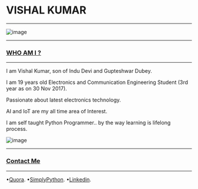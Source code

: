 # VISHAL KUMAR
-----------------


![image](https://qph.ec.quoracdn.net/main-qimg-79d77e3edbad4e35785402b59ce42b91-c)

-----------------------------------------------------------------------------------

### [WHO AM I ?](#WhoamI)
----------------------------
I am Vishal Kumar, son of Indu Devi and Gupteshwar Dubey. 

I am 19 years old Electronics and Communication Engineering Student (3rd year as on 30 Nov 2017).   

Passionate about latest electronics technology.  

AI and IoT are my all time area of Interest.  

I am self taught Python Programmer.. by the way learning is lifelong process.  

![image](https://qph.fs.quoracdn.net/main-thumb-113402770-200-agpgpkvhzjjshtivxogrhwsfhnewqzno.jpeg)

------------------------------

### [Contact Me](#ContactMe)
------------------------------
 •[Quora](https://www.quora.com/profile/Vishal-566).
 •[SimplyPython](https://simplypython.quora.com).
 •[Linkedin](https://www.linkedin.com/in/the-vishal).
